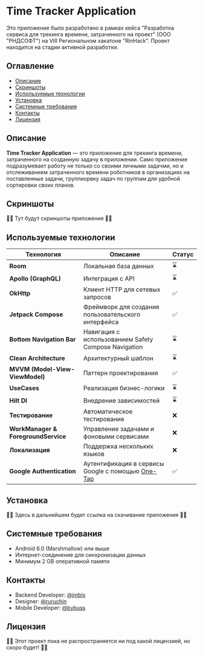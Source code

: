 # Time Tracker Application

Это приложение было разработано в рамках кейса "Разработка сервиса для трекинга времени, затраченного на проект" (ООО "РНДСОФТ") на VIII Региональном хакатоне "RinHack". Проект находится на стадии активной разработки.

## Оглавление
- [Описание](#описание)
- [Скриншоты](#скриншоты)
- [Используемые технологии](#используемые-технологии)
- [Установка](#установка)
- [Системные требования](#системные-требования)
- [Контакты](#контакты)
- [Лицензия](#контакты)

## Описание
**Time Tracker Application** — это приложение для трекинга времени, затраченного на созданную задачу в приложении. Само приложение подразумевает работу не только со своими личными задачми, но и отслеживанием затраченного времени роботников в организациях на поставленные задачи, группиорвку задач по группам для удобной сортировки своих планов.

## Скриншоты
😶‍🌫️ Тут будут скриншоты приложения 😶‍🌫️

## Используемые технологии
| Технология                       | Описание                                                                                          | Статус |
|----------------------------------|---------------------------------------------------------------------------------------------------|--------|
| **Room**                         | Локальная база данных                                                                             | ⌛     |
| **Apollo (GraphQL)**             | Интеграция с API                                                                                  | ⌛     |
| **OkHttp**                       | Клиент HTTP для сетевых запросов                                                                  | ✅     |
| **Jetpack Compose**              | Фреймворк для создания пользовательского интерфейса                                               | ✅     |
| **Bottom Navigation Bar**        | Навигация с использованием Safety Compose Navigation                                              | ⌛     |
| **Clean Architecture**           | Архитектурный шаблон                                                                              | ⌛     |
| **MVVM (Model-View-ViewModel)**  | Паттерн проектирования                                                                            | ✅     |
| **UseCases**                     | Реализация бизнес-логики                                                                          | ⌛     |
| **Hilt DI**                      | Внедрение зависимостей                                                                            | ⌛     |
| **Тестирование**                 | Автоматическое тестирование                                                                       | ❌     | 
| **WorkManager & ForegroundService** | Управление задачами и фоновыми сервисами                                                       | ❌     |
| **Локализация**                  | Поддержка нескольких языков                                                                       | ❌     |
| **Google Authentication**        | Аутентификация в сервисы Google с помощью [One-Tap](https://github.com/stevdza-san/OneTapCompose) | ✅     |


## Установка
😶‍🌫️ Здесь в дальнейшем будет ссылка на скачивание приложения 😶‍🌫️

## Системные требования
- Android 6.0 (Marshmallow) или выше
- Интернет-соединение для синхронизации данных
- Минимум 2 GB оперативной памяти
   
## Контакты
- Backend Developer: [@jmblx](https://github.com/jmblx)
- Designer: [@ruruchin](https://github.com/ruruchin)
- Mobile Developer: [@bybuss](https://github.com/bybuss)

## Лицензия
😶‍🌫️ Этот проект пока не распространяется ни под какой лицензией, но скоро будет! 😶‍🌫️
